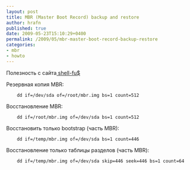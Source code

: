 ```yaml
---
layout: post
title: MBR (Master Boot Record) backup and restore
author: hrafn
published: true
date: 2009-05-23T15:10:29+0400
permalink: /2009/05/mbr-master-boot-record-backup-restore
categories:
- mbr
- howto
---
```


Полезность с сайта[ shell-fu$](http://www.shell-fu.org/lister.php?id=803)

Резервная копия MBR:

		dd if=/dev/sda of=/root/mbr.img bs=1 count=512

Восстановление MBR:

		dd if=/root/mbr.img of=/dev/sda bs=1 count=512

Восстановить только bootstrap (часть MBR):

		dd if=/temp/mbr.img of=/dev/sda bs=1 count=446

Восстановление только таблицы разделов (часть MBR):

		dd if=/temp/mbr.img of=/dev/sda skip=446 seek=446 bs=1 count=64

